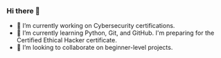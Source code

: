 ### Hi there 👋

- 🔭 I’m currently working on Cybersecurity certifications. 
- 🌱 I’m currently learning Python, Git, and GitHub. I'm preparing for the Certified Ethical Hacker certificate.
- 👯 I’m looking to collaborate on beginner-level projects.

